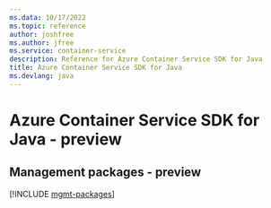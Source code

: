 ```yaml
---
ms.data: 10/17/2022
ms.topic: reference
author: joshfree
ms.author: jfree
ms.service: container-service
description: Reference for Azure Container Service SDK for Java
title: Azure Container Service SDK for Java
ms.devlang: java
---
```

# Azure Container Service SDK for Java - preview

## Management packages - preview
[!INCLUDE [mgmt-packages](container-service-mgmt-index.md)]